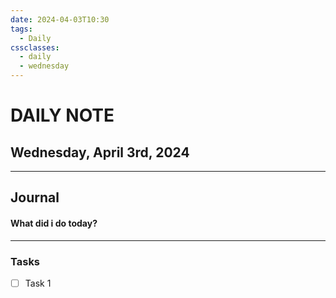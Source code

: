 ```yaml
---
date: 2024-04-03T10:30
tags:
  - Daily
cssclasses:
  - daily
  - wednesday
---
```

# DAILY NOTE
## Wednesday, April 3rd, 2024
***
## Journal
#### What did i do today?

***
### Tasks
- [ ] Task 1
